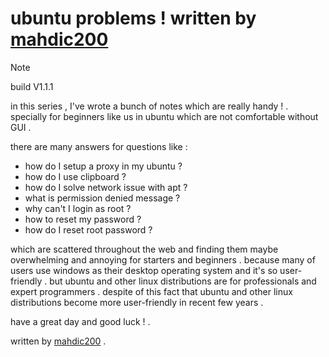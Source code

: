 
# ubuntu problems ! written by [mahdic200](https://github.com/mahdic200)

> [!NOTE]
> build V1.1.1

in this series , I've wrote a bunch of notes which are really handy ! . specially for beginners like us in ubuntu which are not comfortable without GUI .

there are many answers for questions like :

- how do I setup a proxy in my ubuntu ?
- how do I use clipboard ?
- how do I solve network issue with apt ?
- what is permission denied message ?
- why can't I login as root ?
- how to reset my password ?
- how do I reset root password ?

which are scattered throughout the web and finding them maybe overwhelming and annoying for starters and beginners . because many of users use windows as their desktop operating system and it's so user-friendly . but ubuntu and other linux distributions are for professionals and expert programmers . despite of this fact that ubuntu and other linux distributions become more user-friendly in recent few years .

have a great day and good luck ! .

written by [mahdic200](https://github.com/mahdic200) .
